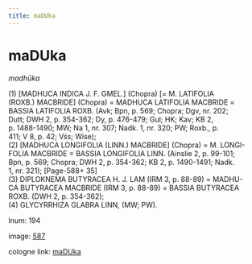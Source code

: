 ```yaml
---
title: maDUka
---
```


# maDUka

<i>madhūka</i>  <div n="P" />(1) [<bot>MADHUCA INDICA J. F. GMEL.</bot>] (Chopra) [= <bot>M. LATIFOLIA</bot> <div n="lb" />(<bot>ROXB.</bot>) <bot>MACBRIDE</bot>] (Chopra) = <bot>MADHUCA LATIFOLIA MACBRIDE</bot> = <div n="lb" /><bot>BASSIA LATIFOLIA ROXB.</bot> (Avk; Bpn, p. 569; Chopra; Dgv, nr. 202; <div n="lb" />Dutt; DWH 2, p. 354-362; Dy, p. 476-479; Gul; HK; Kav; KB 2, <div n="lb" />p. 1488-1490; MW; Na 1, nr. 307; Nadk. 1, nr. 320; PW; Roxb., p. <div n="lb" />411; V 8, p. 42; Vśs; Wise); <div n="P" />(2) [<bot>MADHUCA LONGIFOLIA (LINN.) MACBRIDE</bot>] (Chopra) = <bot>M. LONGI- <div n="lb" />FOLIA MACBRIDE</bot> = <bot>BASSIA LONGIFOLIA LINN.</bot> (Ainslie 2, p. 99-101; <div n="lb" />Bpn, p. 569; Chopra; DWH 2, p. 354-362; KB 2, p. 1490-1491; Nadk. <div n="lb" />1, nr. 321); [Page-588+ 35] <div n="P" />(3) <bot>DIPLOKNEMA BUTYRACEA H. J. LAM</bot> (IRM 3, p. 88-89) = <bot>MADHU- <div n="lb" />CA BUTYRACEA MACBRIDE</bot> (IRM 3, p. 88-89) = <bot>BASSIA BUTYRACEA <div n="lb" />ROXB.</bot> (DWH 2, p. 354-362); <div n="P" />(4) <bot>GLYCYRRHIZA GLABRA LINN</bot>, (MW; PW).

lnum: 194

image: [587](https://www.sanskrit-lexicon.uni-koeln.de/scans/csl-apidev/servepdf.php?dict=snp&page=587)

cologne link: [maDUka](https://sanskrit-lexicon.uni-koeln.de/scans/csl-apidev/getword.php?dict=snp&key=maDUka)


